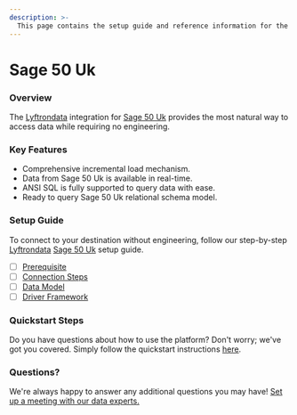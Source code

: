 ```yaml
---
description: >-
  This page contains the setup guide and reference information for the Sage 50 Uk source connector.
---
```


# Sage 50 Uk

### Overview

The [Lyftrondata](https://www.lyftrondata.com/) integration for [Sage 50 Uk](None) provides the most natural way to access data while requiring no engineering.

### Key Features

* Comprehensive incremental load mechanism.
* Data from Sage 50 Uk is available in real-time.&#x20;
* ANSI SQL is fully supported to query data with ease.
* Ready to query Sage 50 Uk relational schema model.

### Setup Guide

To connect to your destination without engineering, follow our step-by-step [Lyftrondata](https://www.lyftrondata.com/)  [Sage 50 Uk](None) setup guide.

* [ ] [Prerequisite](prerequisite.md)
* [ ] [Connection Steps](connection-steps.md)
* [ ] [Data Model](data-model/erd.md)
* [ ] [Driver Framework](driver-framework/)

### Quickstart Steps

Do you have questions about how to use the platform? Don't worry; we've got you covered. Simply follow the quickstart instructions [here](../README.md).

### Questions? <a href="#questions" id="questions"></a>

We're always happy to answer any additional questions you may have! [Set up a meeting with our data experts.](https://www.lyftrondata.com/book-a-meeting/)

